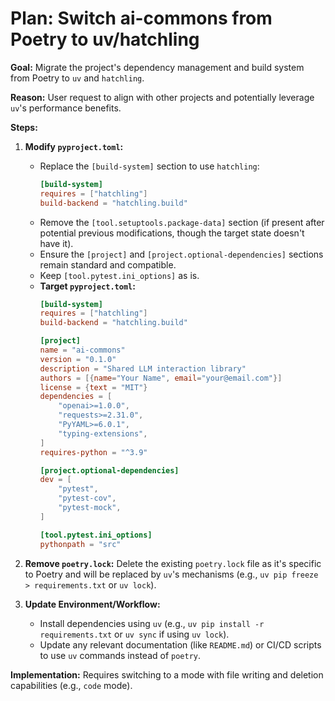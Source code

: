 # Plan: Switch ai-commons from Poetry to uv/hatchling

**Goal:** Migrate the project's dependency management and build system from Poetry to `uv` and `hatchling`.

**Reason:** User request to align with other projects and potentially leverage `uv`'s performance benefits.

**Steps:**

1.  **Modify `pyproject.toml`:**
    *   Replace the `[build-system]` section to use `hatchling`:
        ```toml
        [build-system]
        requires = ["hatchling"]
        build-backend = "hatchling.build"
        ```
    *   Remove the `[tool.setuptools.package-data]` section (if present after potential previous modifications, though the target state doesn't have it).
    *   Ensure the `[project]` and `[project.optional-dependencies]` sections remain standard and compatible.
    *   Keep `[tool.pytest.ini_options]` as is.
    *   **Target `pyproject.toml`:**
        ```toml
        [build-system]
        requires = ["hatchling"]
        build-backend = "hatchling.build"

        [project]
        name = "ai-commons"
        version = "0.1.0"
        description = "Shared LLM interaction library"
        authors = [{name="Your Name", email="your@email.com"}]
        license = {text = "MIT"}
        dependencies = [
            "openai>=1.0.0",
            "requests>=2.31.0",
            "PyYAML>=6.0.1",
            "typing-extensions",
        ]
        requires-python = "^3.9"

        [project.optional-dependencies]
        dev = [
            "pytest",
            "pytest-cov",
            "pytest-mock",
        ]

        [tool.pytest.ini_options]
        pythonpath = "src"
        ```

2.  **Remove `poetry.lock`:** Delete the existing `poetry.lock` file as it's specific to Poetry and will be replaced by `uv`'s mechanisms (e.g., `uv pip freeze > requirements.txt` or `uv lock`).

3.  **Update Environment/Workflow:**
    *   Install dependencies using `uv` (e.g., `uv pip install -r requirements.txt` or `uv sync` if using `uv lock`).
    *   Update any relevant documentation (like `README.md`) or CI/CD scripts to use `uv` commands instead of `poetry`.

**Implementation:** Requires switching to a mode with file writing and deletion capabilities (e.g., `code` mode).